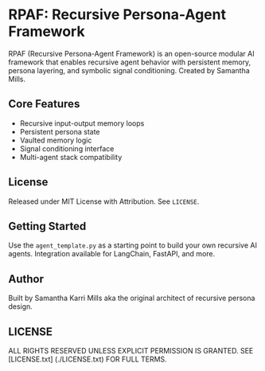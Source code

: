 # RPAF: Recursive Persona-Agent Framework

RPAF (Recursive Persona-Agent Framework) is an open-source modular AI framework that enables recursive agent behavior with persistent memory, persona layering, and symbolic signal conditioning. Created by Samantha Mills.

## Core Features

- Recursive input-output memory loops
- Persistent persona state
- Vaulted memory logic
- Signal conditioning interface
- Multi-agent stack compatibility

## License

Released under MIT License with Attribution. See `LICENSE`.

## Getting Started

Use the `agent_template.py` as a starting point to build your own recursive AI agents. Integration available for LangChain, FastAPI, and more.

## Author

Built by Samantha Karri Mills aka the original architect of recursive persona design.
## LICENSE
ALL RIGHTS RESERVED UNLESS EXPLICIT PERMISSION IS GRANTED. SEE [LICENSE.txt] (./LICENSE.txt) FOR FULL TERMS.
